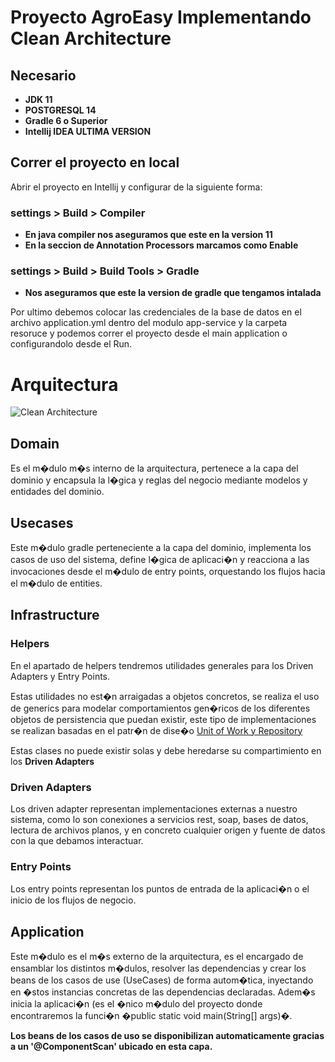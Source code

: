 # Proyecto AgroEasy Implementando Clean Architecture

## Necesario

- **JDK 11**
- **POSTGRESQL 14**
- **Gradle 6 o Superior**
- **Intellij IDEA ULTIMA VERSION**

## Correr el proyecto en local

Abrir el proyecto en Intellij y configurar de la siguiente forma:

### settings > Build > Compiler

- **En java compiler nos aseguramos que este en la version 11**
- **En la seccion de Annotation Processors marcamos como Enable**

### settings > Build > Build Tools > Gradle

- **Nos aseguramos que este la version de gradle que tengamos intalada**

Por ultimo debemos colocar las credenciales de la base de datos en el archivo application.yml dentro del modulo
app-service y la carpeta resoruce y podemos correr el proyecto desde el main application o configurandolo desde el Run.

# Arquitectura

![Clean Architecture](https://miro.medium.com/max/1400/1*ZdlHz8B0-qu9Y-QO3AXR_w.png)

## Domain

Es el m�dulo m�s interno de la arquitectura, pertenece a la capa del dominio y encapsula la l�gica y reglas del negocio
mediante modelos y entidades del dominio.

## Usecases

Este m�dulo gradle perteneciente a la capa del dominio, implementa los casos de uso del sistema, define l�gica de
aplicaci�n y reacciona a las invocaciones desde el m�dulo de entry points, orquestando los flujos hacia el m�dulo de
entities.

## Infrastructure

### Helpers

En el apartado de helpers tendremos utilidades generales para los Driven Adapters y Entry Points.

Estas utilidades no est�n arraigadas a objetos concretos, se realiza el uso de generics para modelar comportamientos
gen�ricos de los diferentes objetos de persistencia que puedan existir, este tipo de implementaciones se realizan
basadas en el patr�n de
dise�o [Unit of Work y Repository](https://medium.com/@krzychukosobudzki/repository-design-pattern-bc490b256006)

Estas clases no puede existir solas y debe heredarse su compartimiento en los **Driven Adapters**

### Driven Adapters

Los driven adapter representan implementaciones externas a nuestro sistema, como lo son conexiones a servicios rest,
soap, bases de datos, lectura de archivos planos, y en concreto cualquier origen y fuente de datos con la que debamos
interactuar.

### Entry Points

Los entry points representan los puntos de entrada de la aplicaci�n o el inicio de los flujos de negocio.

## Application

Este m�dulo es el m�s externo de la arquitectura, es el encargado de ensamblar los distintos m�dulos, resolver las
dependencias y crear los beans de los casos de use (UseCases) de forma autom�tica, inyectando en �stos instancias
concretas de las dependencias declaradas. Adem�s inicia la aplicaci�n (es el �nico m�dulo del proyecto donde
encontraremos la funci�n �public static void main(String[] args)�.

**Los beans de los casos de uso se disponibilizan automaticamente gracias a un '@ComponentScan' ubicado en esta capa.**
